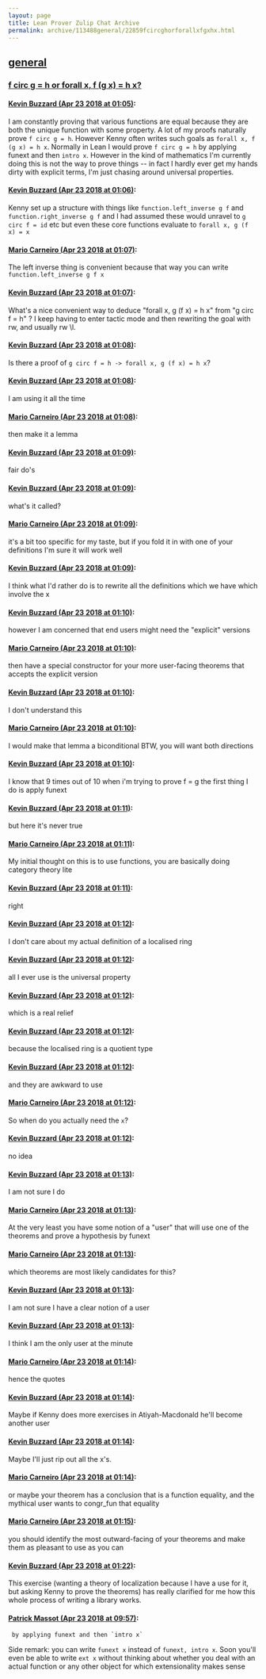 ```yaml
---
layout: page
title: Lean Prover Zulip Chat Archive 
permalink: archive/113488general/22859fcircghorforallxfgxhx.html
---
```


## [general](index.html)
### [f circ g = h or forall x, f (g x) = h x?](22859fcircghorforallxfgxhx.html)

#### [Kevin Buzzard (Apr 23 2018 at 01:05)](https://leanprover.zulipchat.com/#narrow/stream/113488-general/topic/f%20circ%20g%20%3D%20h%20or%20forall%20x%2C%20f%20%28g%20x%29%20%3D%20h%20x%3F/near/125544509):
I am constantly proving that various functions are equal because they are both the unique function with some property. A lot of my proofs naturally prove `f circ g = h`. However Kenny often writes such goals as `forall x, f (g x) = h x`. Normally in Lean I would prove `f circ g = h`  by applying funext and then `intro x`. However in the kind of mathematics I'm currently doing this is not the way to prove things -- in fact I hardly ever get my hands dirty with explicit terms, I'm just chasing around universal properties.

#### [Kevin Buzzard (Apr 23 2018 at 01:06)](https://leanprover.zulipchat.com/#narrow/stream/113488-general/topic/f%20circ%20g%20%3D%20h%20or%20forall%20x%2C%20f%20%28g%20x%29%20%3D%20h%20x%3F/near/125544552):
Kenny set up a structure with things like `function.left_inverse g f` and `function.right_inverse g f` and I had assumed these would unravel to `g circ f = id` etc but even these core functions evaluate to `forall x, g (f x) = x`

#### [Mario Carneiro (Apr 23 2018 at 01:07)](https://leanprover.zulipchat.com/#narrow/stream/113488-general/topic/f%20circ%20g%20%3D%20h%20or%20forall%20x%2C%20f%20%28g%20x%29%20%3D%20h%20x%3F/near/125544560):
The left inverse thing is convenient because that way you can write `function.left_inverse g f x`

#### [Kevin Buzzard (Apr 23 2018 at 01:07)](https://leanprover.zulipchat.com/#narrow/stream/113488-general/topic/f%20circ%20g%20%3D%20h%20or%20forall%20x%2C%20f%20%28g%20x%29%20%3D%20h%20x%3F/near/125544561):
What's a nice convenient way to deduce "forall x, g (f x) = h x" from "g circ f = h" ? I keep having to enter tactic mode and then rewriting the goal with rw, and usually rw \l.

#### [Kevin Buzzard (Apr 23 2018 at 01:08)](https://leanprover.zulipchat.com/#narrow/stream/113488-general/topic/f%20circ%20g%20%3D%20h%20or%20forall%20x%2C%20f%20%28g%20x%29%20%3D%20h%20x%3F/near/125544600):
Is there a proof of `g circ f = h -> forall x, g (f x) = h x`?

#### [Kevin Buzzard (Apr 23 2018 at 01:08)](https://leanprover.zulipchat.com/#narrow/stream/113488-general/topic/f%20circ%20g%20%3D%20h%20or%20forall%20x%2C%20f%20%28g%20x%29%20%3D%20h%20x%3F/near/125544601):
I am using it all the time

#### [Mario Carneiro (Apr 23 2018 at 01:08)](https://leanprover.zulipchat.com/#narrow/stream/113488-general/topic/f%20circ%20g%20%3D%20h%20or%20forall%20x%2C%20f%20%28g%20x%29%20%3D%20h%20x%3F/near/125544603):
then make it a lemma

#### [Kevin Buzzard (Apr 23 2018 at 01:09)](https://leanprover.zulipchat.com/#narrow/stream/113488-general/topic/f%20circ%20g%20%3D%20h%20or%20forall%20x%2C%20f%20%28g%20x%29%20%3D%20h%20x%3F/near/125544606):
fair do's

#### [Kevin Buzzard (Apr 23 2018 at 01:09)](https://leanprover.zulipchat.com/#narrow/stream/113488-general/topic/f%20circ%20g%20%3D%20h%20or%20forall%20x%2C%20f%20%28g%20x%29%20%3D%20h%20x%3F/near/125544612):
what's it called?

#### [Mario Carneiro (Apr 23 2018 at 01:09)](https://leanprover.zulipchat.com/#narrow/stream/113488-general/topic/f%20circ%20g%20%3D%20h%20or%20forall%20x%2C%20f%20%28g%20x%29%20%3D%20h%20x%3F/near/125544615):
it's a bit too specific for my taste, but if you fold it in with one of your definitions I'm sure it will work well

#### [Kevin Buzzard (Apr 23 2018 at 01:09)](https://leanprover.zulipchat.com/#narrow/stream/113488-general/topic/f%20circ%20g%20%3D%20h%20or%20forall%20x%2C%20f%20%28g%20x%29%20%3D%20h%20x%3F/near/125544618):
I think what I'd rather do is to rewrite all the definitions which we have which involve the x

#### [Kevin Buzzard (Apr 23 2018 at 01:10)](https://leanprover.zulipchat.com/#narrow/stream/113488-general/topic/f%20circ%20g%20%3D%20h%20or%20forall%20x%2C%20f%20%28g%20x%29%20%3D%20h%20x%3F/near/125544672):
however I am concerned that end users might need the "explicit" versions

#### [Mario Carneiro (Apr 23 2018 at 01:10)](https://leanprover.zulipchat.com/#narrow/stream/113488-general/topic/f%20circ%20g%20%3D%20h%20or%20forall%20x%2C%20f%20%28g%20x%29%20%3D%20h%20x%3F/near/125544675):
then have a special constructor for your more user-facing theorems that accepts the explicit version

#### [Kevin Buzzard (Apr 23 2018 at 01:10)](https://leanprover.zulipchat.com/#narrow/stream/113488-general/topic/f%20circ%20g%20%3D%20h%20or%20forall%20x%2C%20f%20%28g%20x%29%20%3D%20h%20x%3F/near/125544677):
I don't understand this

#### [Mario Carneiro (Apr 23 2018 at 01:10)](https://leanprover.zulipchat.com/#narrow/stream/113488-general/topic/f%20circ%20g%20%3D%20h%20or%20forall%20x%2C%20f%20%28g%20x%29%20%3D%20h%20x%3F/near/125544678):
I would make that lemma a biconditional BTW, you will want both directions

#### [Kevin Buzzard (Apr 23 2018 at 01:10)](https://leanprover.zulipchat.com/#narrow/stream/113488-general/topic/f%20circ%20g%20%3D%20h%20or%20forall%20x%2C%20f%20%28g%20x%29%20%3D%20h%20x%3F/near/125544679):
I know that 9 times out of 10 when i'm trying to prove f = g the first thing I do is apply funext

#### [Kevin Buzzard (Apr 23 2018 at 01:11)](https://leanprover.zulipchat.com/#narrow/stream/113488-general/topic/f%20circ%20g%20%3D%20h%20or%20forall%20x%2C%20f%20%28g%20x%29%20%3D%20h%20x%3F/near/125544682):
but here it's never true

#### [Mario Carneiro (Apr 23 2018 at 01:11)](https://leanprover.zulipchat.com/#narrow/stream/113488-general/topic/f%20circ%20g%20%3D%20h%20or%20forall%20x%2C%20f%20%28g%20x%29%20%3D%20h%20x%3F/near/125544687):
My initial thought on this is to use functions, you are basically doing category theory lite

#### [Kevin Buzzard (Apr 23 2018 at 01:11)](https://leanprover.zulipchat.com/#narrow/stream/113488-general/topic/f%20circ%20g%20%3D%20h%20or%20forall%20x%2C%20f%20%28g%20x%29%20%3D%20h%20x%3F/near/125544689):
right

#### [Kevin Buzzard (Apr 23 2018 at 01:12)](https://leanprover.zulipchat.com/#narrow/stream/113488-general/topic/f%20circ%20g%20%3D%20h%20or%20forall%20x%2C%20f%20%28g%20x%29%20%3D%20h%20x%3F/near/125544691):
I don't care about my actual definition of a localised ring

#### [Kevin Buzzard (Apr 23 2018 at 01:12)](https://leanprover.zulipchat.com/#narrow/stream/113488-general/topic/f%20circ%20g%20%3D%20h%20or%20forall%20x%2C%20f%20%28g%20x%29%20%3D%20h%20x%3F/near/125544730):
all I ever use is the universal property

#### [Kevin Buzzard (Apr 23 2018 at 01:12)](https://leanprover.zulipchat.com/#narrow/stream/113488-general/topic/f%20circ%20g%20%3D%20h%20or%20forall%20x%2C%20f%20%28g%20x%29%20%3D%20h%20x%3F/near/125544731):
which is a real relief

#### [Kevin Buzzard (Apr 23 2018 at 01:12)](https://leanprover.zulipchat.com/#narrow/stream/113488-general/topic/f%20circ%20g%20%3D%20h%20or%20forall%20x%2C%20f%20%28g%20x%29%20%3D%20h%20x%3F/near/125544733):
because the localised ring is a quotient type

#### [Kevin Buzzard (Apr 23 2018 at 01:12)](https://leanprover.zulipchat.com/#narrow/stream/113488-general/topic/f%20circ%20g%20%3D%20h%20or%20forall%20x%2C%20f%20%28g%20x%29%20%3D%20h%20x%3F/near/125544735):
and they are awkward to use

#### [Mario Carneiro (Apr 23 2018 at 01:12)](https://leanprover.zulipchat.com/#narrow/stream/113488-general/topic/f%20circ%20g%20%3D%20h%20or%20forall%20x%2C%20f%20%28g%20x%29%20%3D%20h%20x%3F/near/125544740):
So when do you actually need the `x`?

#### [Kevin Buzzard (Apr 23 2018 at 01:12)](https://leanprover.zulipchat.com/#narrow/stream/113488-general/topic/f%20circ%20g%20%3D%20h%20or%20forall%20x%2C%20f%20%28g%20x%29%20%3D%20h%20x%3F/near/125544741):
no idea

#### [Kevin Buzzard (Apr 23 2018 at 01:13)](https://leanprover.zulipchat.com/#narrow/stream/113488-general/topic/f%20circ%20g%20%3D%20h%20or%20forall%20x%2C%20f%20%28g%20x%29%20%3D%20h%20x%3F/near/125544749):
I am not sure I do

#### [Mario Carneiro (Apr 23 2018 at 01:13)](https://leanprover.zulipchat.com/#narrow/stream/113488-general/topic/f%20circ%20g%20%3D%20h%20or%20forall%20x%2C%20f%20%28g%20x%29%20%3D%20h%20x%3F/near/125544750):
At the very least you have some notion of a "user" that will use one of the theorems and prove a hypothesis by funext

#### [Mario Carneiro (Apr 23 2018 at 01:13)](https://leanprover.zulipchat.com/#narrow/stream/113488-general/topic/f%20circ%20g%20%3D%20h%20or%20forall%20x%2C%20f%20%28g%20x%29%20%3D%20h%20x%3F/near/125544753):
which theorems are most likely candidates for this?

#### [Kevin Buzzard (Apr 23 2018 at 01:13)](https://leanprover.zulipchat.com/#narrow/stream/113488-general/topic/f%20circ%20g%20%3D%20h%20or%20forall%20x%2C%20f%20%28g%20x%29%20%3D%20h%20x%3F/near/125544755):
I am not sure I have a clear notion of a user

#### [Kevin Buzzard (Apr 23 2018 at 01:13)](https://leanprover.zulipchat.com/#narrow/stream/113488-general/topic/f%20circ%20g%20%3D%20h%20or%20forall%20x%2C%20f%20%28g%20x%29%20%3D%20h%20x%3F/near/125544756):
I think I am the only user at the minute

#### [Mario Carneiro (Apr 23 2018 at 01:14)](https://leanprover.zulipchat.com/#narrow/stream/113488-general/topic/f%20circ%20g%20%3D%20h%20or%20forall%20x%2C%20f%20%28g%20x%29%20%3D%20h%20x%3F/near/125544794):
hence the quotes

#### [Kevin Buzzard (Apr 23 2018 at 01:14)](https://leanprover.zulipchat.com/#narrow/stream/113488-general/topic/f%20circ%20g%20%3D%20h%20or%20forall%20x%2C%20f%20%28g%20x%29%20%3D%20h%20x%3F/near/125544799):
Maybe if Kenny does more exercises in Atiyah-Macdonald he'll become another user

#### [Kevin Buzzard (Apr 23 2018 at 01:14)](https://leanprover.zulipchat.com/#narrow/stream/113488-general/topic/f%20circ%20g%20%3D%20h%20or%20forall%20x%2C%20f%20%28g%20x%29%20%3D%20h%20x%3F/near/125544801):
Maybe I'll just rip out all the x's.

#### [Mario Carneiro (Apr 23 2018 at 01:14)](https://leanprover.zulipchat.com/#narrow/stream/113488-general/topic/f%20circ%20g%20%3D%20h%20or%20forall%20x%2C%20f%20%28g%20x%29%20%3D%20h%20x%3F/near/125544802):
or maybe your theorem has a conclusion that is a function equality, and the mythical user wants to congr_fun that equality

#### [Mario Carneiro (Apr 23 2018 at 01:15)](https://leanprover.zulipchat.com/#narrow/stream/113488-general/topic/f%20circ%20g%20%3D%20h%20or%20forall%20x%2C%20f%20%28g%20x%29%20%3D%20h%20x%3F/near/125544810):
you should identify the most outward-facing of your theorems and make them as pleasant to use as you can

#### [Kevin Buzzard (Apr 23 2018 at 01:22)](https://leanprover.zulipchat.com/#narrow/stream/113488-general/topic/f%20circ%20g%20%3D%20h%20or%20forall%20x%2C%20f%20%28g%20x%29%20%3D%20h%20x%3F/near/125545016):
This exercise (wanting a theory of localization because I have a use for it, but asking Kenny to prove the theorems) has really clarified for me how this whole process of writing a library works.

#### [Patrick Massot (Apr 23 2018 at 09:57)](https://leanprover.zulipchat.com/#narrow/stream/113488-general/topic/f%20circ%20g%20%3D%20h%20or%20forall%20x%2C%20f%20%28g%20x%29%20%3D%20h%20x%3F/near/125558389):
```quote
 by applying funext and then `intro x`
```
Side remark: you can write `funext x` instead of `funext, intro x`. Soon you'll even be able to write `ext x` without thinking about whether you deal with an actual function or any other object for which extensionality makes sense


